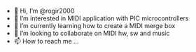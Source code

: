 - 👋 Hi, I’m @rogir2000
- 👀 I’m interested in MIDI application with PIC microcontrollers
- 🌱 I’m currently learning how to create a MIDI merge box
- 💞️ I’m looking to collaborate on MIDI  hw, sw and music
- 📫 How to reach me ...

<!---
rogir2000/rogir2000 is a ✨ special ✨ repository because its `README.md` (this file) appears on your GitHub profile.
You can click the Preview link to take a look at your changes.
--->
